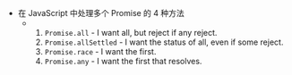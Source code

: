 - 在 JavaScript 中处理多个 Promise 的 4 种方法
	- 1. `Promise.all` - I want all, but reject if any reject.
	  2. `Promise.allSettled` - I want the status of all, even if some reject.
	  3. `Promise.race` - I want the first.
	  4. `Promise.any` - I want the first that resolves.